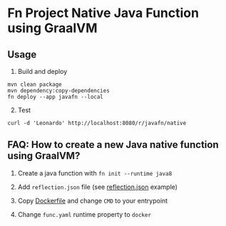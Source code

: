 # Fn Project Native Java Function using GraalVM

## Usage

1. Build and deploy

```
mvn clean package
mvn dependency:copy-dependencies
fn deploy --app javafn --local
```

2. Test

```
curl -d 'Leonardo' http://localhost:8080/r/javafn/native
```

## FAQ: How to create a new Java native function using GraalVM?

1. Create a java function with `fn init --runtime java8`

2. Add `reflection.json` file (see [reflection.json](reflection.json) example)

3. Copy [Dockerfile](Dockerfile) and change `CMD` to your entrypoint

4. Change `func.yaml` runtime property to `docker`